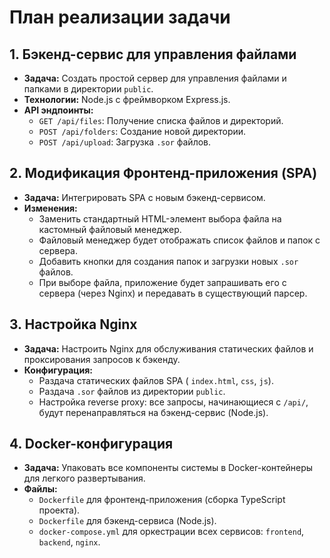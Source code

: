 # План реализации задачи

## 1. Бэкенд-сервис для управления файлами

*   **Задача:** Создать простой сервер для управления файлами и папками в директории `public`.
*   **Технологии:** Node.js с фреймворком Express.js.
*   **API эндпоинты:**
    *   `GET /api/files`: Получение списка файлов и директорий.
    *   `POST /api/folders`: Создание новой директории.
    *   `POST /api/upload`: Загрузка `.sor` файлов.

## 2. Модификация Фронтенд-приложения (SPA)

*   **Задача:** Интегрировать SPA с новым бэкенд-сервисом.
*   **Изменения:**
    *   Заменить стандартный HTML-элемент выбора файла на кастомный файловый менеджер.
    *   Файловый менеджер будет отображать список файлов и папок с сервера.
    *   Добавить кнопки для создания папок и загрузки новых `.sor` файлов.
    *   При выборе файла, приложение будет запрашивать его с сервера (через Nginx) и передавать в существующий парсер.

## 3. Настройка Nginx

*   **Задача:** Настроить Nginx для обслуживания статических файлов и проксирования запросов к бэкенду.
*   **Конфигурация:**
    *   Раздача статических файлов SPA ( `index.html`, `css`, `js`).
    *   Раздача `.sor` файлов из директории `public`.
    *   Настройка reverse proxy: все запросы, начинающиеся с `/api/`, будут перенаправляться на бэкенд-сервис (Node.js).

## 4. Docker-конфигурация

*   **Задача:** Упаковать все компоненты системы в Docker-контейнеры для легкого развертывания.
*   **Файлы:**
    *   `Dockerfile` для фронтенд-приложения (сборка TypeScript проекта).
    *   `Dockerfile` для бэкенд-сервиса (Node.js).
    *   `docker-compose.yml` для оркестрации всех сервисов: `frontend`, `backend`, `nginx`.
